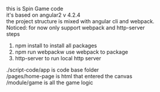 this is Spin Game code  
it's based on angular2 v 4.2.4  
the project structure is mixed with angular cli and webpack.  
Noticed: for now only support webpack and http-server  
steps  

1. npm install to install all packages  
2. npm run webpackw use webpack to package  
3. http-server to run local http server  

./script-code/app is code base folder  
/pages/home-page is html that entered the canvas  
/module/game is all the game logic  